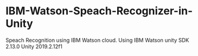 # IBM-Watson-Speach-Recognizer-in-Unity
Speach Recognition using IBM Watson cloud. 
Using IBM Watson unity SDK 2.13.0
Unity 2019.2.12f1
